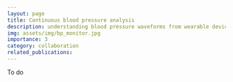 ```yaml
---
layout: page
title: Continuous blood pressure analysis
description: understanding blood pressure waveforms from wearable devices
img: assets/img/bp_monitor.jpg
importance: 3
category: collaboration
related_publications:
---
```


To do


